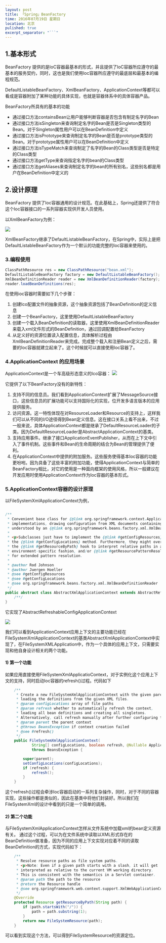 ```yaml
---
layout: post
title: 「Spring」BeanFactory
time: 2016年07月19日 星期日
location: 北京
pulished: true
excerpt_separator: "```"
---
```


## 1.基本形式

BeanFactory 提供的是IoC容器最基本的形式，并且提供了IoC容器所应遵守的最基本的服务契约，同时，这也是我们使用Ioc容器所应遵守的最底层和最基本的编程规范。

<!--more-->

DefaultListableBeanFactory、XmlBeanFactory、ApplicationContext等都可以看成是容器附加了某种功能的具体实现，也就是容器体系中的具体容器产品。

BeanFactory所具有的基本的功能

* 通过接口方法containsBean让用户能够判断容器是否包含有制定名字的Bean
* 通过接口方法isSingleton来查询制定名字的Bean是否是Singleton类型的Bean。对于Singleton属性用户可以在BeanDefinition中定义
* 通过接口方法isPrototype来查询制定名字的Bean是否是prototype类型的Bean。对于prototype属性用户可以在BeanDefinition中定义
* 通过接口方法isTypeMatch来查询制定了名字的Bean的Class类型是否是特定的Class类型
* 通过接口方法getType来查询指定名字的bean的Class类型
* 通过接口方法getAliases来查询制定名字的bean的所有别名，这些别名都是用户在BeanDefinition中定义的

## 2.设计原理

BeanFactory 提供了Ioc容器通用的设计规范。在此基础上，Spring还提供了符合这个Ioc容器接口的一系列容器实现供开发人员使用。

以XmlBeanFactory为例：

![](/blog/images/20200719/1.png)

XmlBeanFactory继承了DefaultListableBeanFactory，在Spring中，实际上是把DefaultListableBeanFactory作为一个默认的功能完整的Ioc容器来使用的。

### 3.编程使用

```java
ClassPathResource res = new ClassPathResource("bean.xml");
DefaultListableBeanFactory factory = new DefaultListableBeanFactory();
XmlBeanDefinitionReader reader = new XmlBeanDefinitionReader(factory);
reader.loadBeanDefinitions(res);
```

在使用ioc容器时需要如下几个步骤：
1. 创建Ico配置文件的抽象资源，这个抽象资源包括了BeanDefinition的定义信息
2. 创建一个BeanFactory，这里使用DefaultListableBeanFactory
3. 创建一个载入BeanDefinition的读取器，这里使用XmlBeanDefinitionReader来载入xml文件形式的BeanDefinition，通过回调配置给BeanFactory
4. 从定义好的资源位置读入配置信息，具体解析过程由XmlBeanDefinitionReader来完成。完成整个载入和注册Bean定义之后，需要的Ioc容器就建立起来了。这个时候就可以直接使用Ioc容器了。

### 4.ApplicationContext 的应用场景

ApplicationContext是一个车高级形态意义的Ico容器：
![](/blog/images/20200719/2.png)

它提供了以下BeanFactory没有的新特性：
1. 支持不同的信息员。我们看到ApplicationContext扩展了MessageSource接口，这些信息员的扩展功能可以支持国际化的实现，位开发多语言版本的应用提供服务。
2. 访问资源。这一特性体现在对ResourceLoader和Resource的支持上，这样我们可以从不同的I/O途径得到Bean定义信息。这在接口关系上看不出来，不过一般来说，具体ApplicationContext都是继承了DefaultResourceLoader的子类。因为DefaultResourceLoader是AbstractApplicationContext的基类。
3. 支持应用事件。继承了接口ApplicationEventPublisher，从而在上下文中引入了事件机制。这些事件和Bean的生命周期的结合为Bean的管理提供了便利。
4. 在ApplicationContext中提供的附加服务。这些服务使得基本Ioc容器的功能更吩咐。因为具备了这些丰富的附加功能，使得ApplicationContext与简单的BeanFactory相比，对它的使用是一种面向框架的使用风格，所以一般建议在开发应用时使用ApplicationContext作为Ioc容器的基本形式。

### 5.ApplicationContext容器的设计原理

以FileSystemXmlApplicationContext为例，

```java

/**
 * Convenient base class for {@link org.springframework.context.ApplicationContext}
 * implementations, drawing configuration from XML documents containing bean definitions
 * understood by an {@link org.springframework.beans.factory.xml.XmlBeanDefinitionReader}.
 *
 * <p>Subclasses just have to implement the {@link #getConfigResources} and/or
 * the {@link #getConfigLocations} method. Furthermore, they might override
 * the {@link #getResourceByPath} hook to interpret relative paths in an
 * environment-specific fashion, and/or {@link #getResourcePatternResolver}
 * for extended pattern resolution.
 *
 * @author Rod Johnson
 * @author Juergen Hoeller
 * @see #getConfigResources
 * @see #getConfigLocations
 * @see org.springframework.beans.factory.xml.XmlBeanDefinitionReader
 */
public abstract class AbstractXmlApplicationContext extends AbstractRefreshableConfigApplicationContext {
    /**/
}
```

它实现了AbstractRefreshableConfigApplicationContext

![](/blog/images/20200719/3.png)

我们可以看到ApplicationContext应用上下文的主要功能已经在FileSystemXmlApplicationContext的基类AbstractXmlApplicationContext中实现了，在FileSystemXMLApplication中，作为一个具体的应用上下文，只需要实现和他自身设计相关的两个功能。

#### 1) 第一个功能
    
如果应用直接使用FileSystemXmlApplicatioContext，对于实例化这个应用上下文的支持，同时启动Ioc容器的refresh()过程。代码如下
```java
	/**
	 * Create a new FileSystemXmlApplicationContext with the given parent,
	 * loading the definitions from the given XML files.
	 * @param configLocations array of file paths
	 * @param refresh whether to automatically refresh the context,
	 * loading all bean definitions and creating all singletons.
	 * Alternatively, call refresh manually after further configuring the context.
	 * @param parent the parent context
	 * @throws BeansException if context creation failed
	 * @see #refresh()
	 */
	public FileSystemXmlApplicationContext(
			String[] configLocations, boolean refresh, @Nullable ApplicationContext parent)
			throws BeansException {

		super(parent);
		setConfigLocations(configLocations);
		if (refresh) {
			refresh();
		}
	}
```
这个refresh()过程会牵涉Ioc容器启动的一系列复杂操作，同时，对于不同的容器实现，这些操作都是类似的，因此在基类中将他们封装好。所以我们在FileSystemXml的设计中看到的只是一个简单的调用。

#### 2) 第二个功能

与FileSystemXmlApplicationContext怎样从文件系统中加载xml的bean定义资源有关。
通过这个过程，可以为在文件系统中读取以XML形式存在的BeanDefinition做准备，因为不同的应用上下文实现对应着不同的读取BeanDefinition的方式，实现代码如下：

```java
	/**
	 * Resolve resource paths as file system paths.
	 * <p>Note: Even if a given path starts with a slash, it will get
	 * interpreted as relative to the current VM working directory.
	 * This is consistent with the semantics in a Servlet container.
	 * @param path the path to the resource
	 * @return the Resource handle
	 * @see org.springframework.web.context.support.XmlWebApplicationContext#getResourceByPath
	 */
	@Override
	protected Resource getResourceByPath(String path) {
		if (path.startsWith("/")) {
			path = path.substring(1);
		}
		return new FileSystemResource(path);
	}

```

可以看到实现这个方法，可以得到FileSystemResource的资源定位。